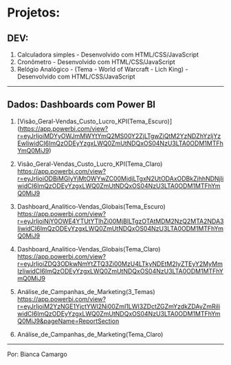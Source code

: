 # Projetos:

## DEV:

1. Calculadora simples - Desenvolvido com HTML/CSS/JavaScript
2. Cronômetro - Desenvolvido com HTML/CSS/JavaScript
3. Relógio Analógico - (Tema - World of Warcraft - Lich King) - Desenvolvido com HTML/CSS/JavaScript 

 --------------------------------------------

## Dados: Dashboards com Power BI

1. [Visão_Geral-Vendas_Custo_Lucro_KPI(Tema_Escuro)]
(https://app.powerbi.com/view?r=eyJrIjoiMDYyOWJmMWYtYmQ2MS00Y2ZjLTgwZjQtM2YzNDZhYzljYzEwIiwidCI6ImQzODEyYzgxLWQ0ZmUtNDQxOS04NzU3LTA0ODM1MTFhYmQ0MiJ9)

2. Visão_Geral-Vendas_Custo_Lucro_KPI(Tema_Claro)
https://app.powerbi.com/view?r=eyJrIjoiODBiMGIyYjMtOWYwZC00MjdjLTgxN2UtODAxODBkZjhhNDNjIiwidCI6ImQzODEyYzgxLWQ0ZmUtNDQxOS04NzU3LTA0ODM1MTFhYmQ0MiJ9

3. Dashboard_Analitico-Vendas_Globais(Tema_Escuro)
https://app.powerbi.com/view?r=eyJrIjoiNjY0OWE4YTUtYTlhZi00MjBlLTgzOTAtMDM2NzQ2MTA2NDA3IiwidCI6ImQzODEyYzgxLWQ0ZmUtNDQxOS04NzU3LTA0ODM1MTFhYmQ0MiJ9

4. Dashboard_Analitico-Vendas_Globais(Tema_Claro)
https://app.powerbi.com/view?r=eyJrIjoiZDQ3ODkwNmYtZTQ3Zi00MzU4LTkyNDEtM2IyZTEyY2MyMmIzIiwidCI6ImQzODEyYzgxLWQ0ZmUtNDQxOS04NzU3LTA0ODM1MTFhYmQ0MiJ9

5. Análise_de_Campanhas_de_Marketing(3_Temas)
https://app.powerbi.com/view?r=eyJrIjoiM2YzNGE1YjctYWI2Ni00ZmI1LWI3ZDctZGZmYzdkZDAyZmRiIiwidCI6ImQzODEyYzgxLWQ0ZmUtNDQxOS04NzU3LTA0ODM1MTFhYmQ0MiJ9&pageName=ReportSection

6. Análise_de_Campanhas_de_Marketing(Tema_Claro)

-------------------------------------------- 

Por: Bianca Camargo 

